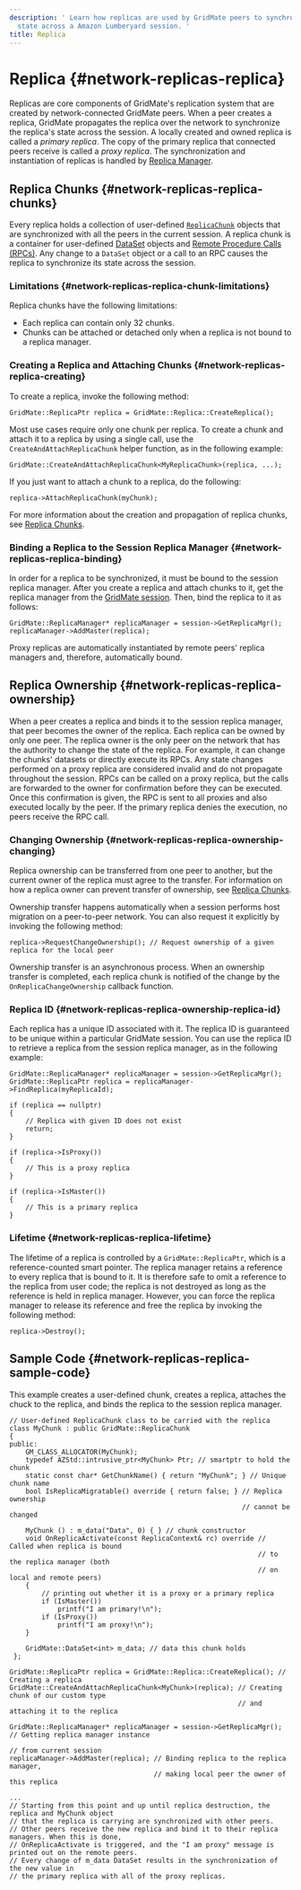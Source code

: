 ```yaml
---
description: ' Learn how replicas are used by GridMate peers to synchronize a replicas
  state across a Amazon Lumberyard session. '
title: Replica
---
```

# Replica {#network-replicas-replica}

Replicas are core components of GridMate's replication system that are created by network\-connected GridMate peers\. When a peer creates a replica, GridMate propagates the replica over the network to synchronize the replica's state across the session\. A locally created and owned replica is called a *primary replica*\. The copy of the primary replica that connected peers receive is called a *proxy replica*\. The synchronization and instantiation of replicas is handled by [Replica Manager](/docs/userguide/networking/replicas-replica-manager.md)\.

## Replica Chunks {#network-replicas-replica-chunks}

Every replica holds a collection of user\-defined [`ReplicaChunk`](/docs/userguide/networking/replicas-chunks.md) objects that are synchronized with all the peers in the current session\. A replica chunk is a container for user\-defined [DataSet](/docs/userguide/networking/replicas-data-sets.md) objects and [Remote Procedure Calls \(RPCs\)](/docs/userguide/networking/replicas-remote-procedure-calls.md)\. Any change to a `DataSet` object or a call to an RPC causes the replica to synchronize its state across the session\.

### Limitations {#network-replicas-replica-chunk-limitations}

Replica chunks have the following limitations:
+  Each replica can contain only 32 chunks\.
+  Chunks can be attached or detached only when a replica is not bound to a replica manager\.

### Creating a Replica and Attaching Chunks {#network-replicas-replica-creating}

 To create a replica, invoke the following method:

```
GridMate::ReplicaPtr replica = GridMate::Replica::CreateReplica();
```

Most use cases require only one chunk per replica\. To create a chunk and attach it to a replica by using a single call, use the `CreateAndAttachReplicaChunk` helper function, as in the following example:

```
GridMate::CreateAndAttachReplicaChunk<MyReplicaChunk>(replica, ...);
```

 If you just want to attach a chunk to a replica, do the following:

```
replica->AttachReplicaChunk(myChunk);
```

For more information about the creation and propagation of replica chunks, see [Replica Chunks](/docs/userguide/networking/replicas-chunks.md)\.

### Binding a Replica to the Session Replica Manager {#network-replicas-replica-binding}

In order for a replica to be synchronized, it must be bound to the session replica manager\. After you create a replica and attach chunks to it, get the replica manager from the [GridMate session](/docs/userguide/networking/session-service.md)\. Then, bind the replica to it as follows:

```
GridMate::ReplicaManager* replicaManager = session->GetReplicaMgr();
replicaManager->AddMaster(replica);
```

Proxy replicas are automatically instantiated by remote peers' replica managers and, therefore, automatically bound\.

## Replica Ownership {#network-replicas-replica-ownership}

When a peer creates a replica and binds it to the session replica manager, that peer becomes the owner of the replica\. Each replica can be owned by only one peer\. The replica owner is the only peer on the network that has the authority to change the state of the replica\. For example, it can change the chunks' datasets or directly execute its RPCs\. Any state changes performed on a proxy replica are considered invalid and do not propagate throughout the session\. RPCs can be called on a proxy replica, but the calls are forwarded to the owner for confirmation before they can be executed\. Once this confirmation is given, the RPC is sent to all proxies and also executed locally by the peer\. If the primary replica denies the execution, no peers receive the RPC call\.

### Changing Ownership {#network-replicas-replica-ownership-changing}

Replica ownership can be transferred from one peer to another, but the current owner of the replica must agree to the transfer\. For information on how a replica owner can prevent transfer of ownership, see [Replica Chunks](/docs/userguide/networking/replicas-chunks.md)\.

Ownership transfer happens automatically when a session performs host migration on a peer\-to\-peer network\. You can also request it explicitly by invoking the following method:

```
replica->RequestChangeOwnership(); // Request ownership of a given replica for the local peer
```

Ownership transfer is an asynchronous process\. When an ownership transfer is completed, each replica chunk is notified of the change by the `OnReplicaChangeOwnership` callback function\.

### Replica ID {#network-replicas-replica-ownership-replica-id}

Each replica has a unique ID associated with it\. The replica ID is guaranteed to be unique within a particular GridMate session\. You can use the replica ID to retrieve a replica from the session replica manager, as in the following example:

```
GridMate::ReplicaManager* replicaManager = session->GetReplicaMgr();
GridMate::ReplicaPtr replica = replicaManager->FindReplica(myReplicaId);

if (replica == nullptr)
{
    // Replica with given ID does not exist
    return;
}

if (replica->IsProxy())
{
    // This is a proxy replica
}

if (replica->IsMaster())
{
    // This is a primary replica
}
```

### Lifetime {#network-replicas-replica-lifetime}

The lifetime of a replica is controlled by a `GridMate::ReplicaPtr`, which is a reference\-counted smart pointer\. The replica manager retains a reference to every replica that is bound to it\. It is therefore safe to omit a reference to the replica from user code; the replica is not destroyed as long as the reference is held in replica manager\. However, you can force the replica manager to release its reference and free the replica by invoking the following method:

```
replica->Destroy();
```

## Sample Code {#network-replicas-replica-sample-code}

This example creates a user\-defined chunk, creates a replica, attaches the chuck to the replica, and binds the replica to the session replica manager\.

```
// User-defined ReplicaChunk class to be carried with the replica
class MyChunk : public GridMate::ReplicaChunk
{
public:
    GM_CLASS_ALLOCATOR(MyChunk);
    typedef AZStd::intrusive_ptr<MyChunk> Ptr; // smartptr to hold the chunk
    static const char* GetChunkName() { return "MyChunk"; } // Unique chunk name
    bool IsReplicaMigratable() override { return false; } // Replica ownership
                                                          // cannot be changed

    MyChunk () : m_data("Data", 0) { } // chunk constructor
    void OnReplicaActivate(const ReplicaContext& rc) override // Called when replica is bound
                                                              // to the replica manager (both
                                                              // on local and remote peers)
    {
        // printing out whether it is a proxy or a primary replica
        if (IsMaster())
            printf("I am primary!\n");
        if (IsProxy())
            printf("I am proxy!\n");
    }

    GridMate::DataSet<int> m_data; // data this chunk holds
 };

GridMate::ReplicaPtr replica = GridMate::Replica::CreateReplica(); // Creating a replica
GridMate::CreateAndAttachReplicaChunk<MyChunk>(replica); // Creating chunk of our custom type
                                                         // and attaching it to the replica

GridMate::ReplicaManager* replicaManager = session->GetReplicaMgr(); // Getting replica manager instance
                                                                     // from current session
replicaManager->AddMaster(replica); // Binding replica to the replica manager,
                                    // making local peer the owner of this replica

...
// Starting from this point and up until replica destruction, the replica and MyChunk object
// that the replica is carrying are synchronized with other peers.
// Other peers receive the new replica and bind it to their replica managers. When this is done,
// OnReplicaActivate is triggered, and the "I am proxy" message is printed out on the remote peers.
// Every change of m_data DataSet results in the synchronization of the new value in
// the primary replica with all of the proxy replicas.
```